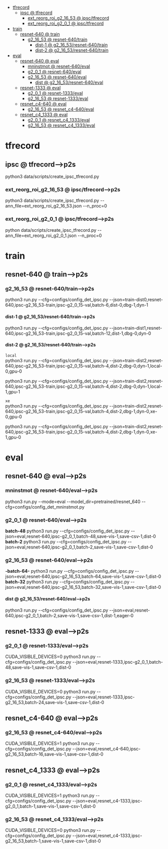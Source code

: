 <!-- MarkdownTOC -->

- [tfrecord](#tfrecor_d_)
    - [ipsc       @ tfrecord](#ipsc___tfrecord_)
        - [ext_reorg_roi_g2_16_53       @ ipsc/tfrecord](#ext_reorg_roi_g2_16_53___ipsc_tfrecor_d_)
        - [ext_reorg_roi_g2_0_1       @ ipsc/tfrecord](#ext_reorg_roi_g2_0_1___ipsc_tfrecor_d_)
- [train](#train_)
    - [resnet-640       @ train](#resnet_640___trai_n_)
        - [g2_16_53       @ resnet-640/train](#g2_16_53___resnet_640_train_)
            - [dist-1       @ g2_16_53/resnet-640/train](#dist_1___g2_16_53_resnet_640_trai_n_)
            - [dist-2       @ g2_16_53/resnet-640/train](#dist_2___g2_16_53_resnet_640_trai_n_)
- [eval](#eva_l_)
    - [resnet-640       @ eval](#resnet_640___eval_)
        - [mninstmot       @ resnet-640/eval](#mninstmot___resnet_640_eva_l_)
        - [g2_0_1       @ resnet-640/eval](#g2_0_1___resnet_640_eva_l_)
        - [g2_16_53       @ resnet-640/eval](#g2_16_53___resnet_640_eva_l_)
            - [dist       @ g2_16_53/resnet-640/eval](#dist___g2_16_53_resnet_640_eval_)
    - [resnet-1333       @ eval](#resnet_1333___eval_)
        - [g2_0_1       @ resnet-1333/eval](#g2_0_1___resnet_1333_eval_)
        - [g2_16_53       @ resnet-1333/eval](#g2_16_53___resnet_1333_eval_)
    - [resnet_c4-640       @ eval](#resnet_c4_640___eval_)
        - [g2_16_53       @ resnet_c4-640/eval](#g2_16_53___resnet_c4_640_eval_)
    - [resnet_c4_1333       @ eval](#resnet_c4_1333___eval_)
        - [g2_0_1       @ resnet_c4_1333/eval](#g2_0_1___resnet_c4_1333_eva_l_)
        - [g2_16_53       @ resnet_c4_1333/eval](#g2_16_53___resnet_c4_1333_eva_l_)

<!-- /MarkdownTOC -->

<a id="tfrecor_d_"></a>
# tfrecord
<a id="ipsc___tfrecord_"></a>
## ipsc       @ tfrecord-->p2s
python3 data/scripts/create_ipsc_tfrecord.py
<a id="ext_reorg_roi_g2_16_53___ipsc_tfrecor_d_"></a>
### ext_reorg_roi_g2_16_53       @ ipsc/tfrecord-->p2s
python3 data/scripts/create_ipsc_tfrecord.py --ann_file=ext_reorg_roi_g2_16_53.json --n_proc=0
<a id="ext_reorg_roi_g2_0_1___ipsc_tfrecor_d_"></a>
### ext_reorg_roi_g2_0_1       @ ipsc/tfrecord-->p2s
python data/scripts/create_ipsc_tfrecord.py --ann_file=ext_reorg_roi_g2_0_1.json --n_proc=0
<a id="hello___ext_reorg_roi_g2_0_1_ipsc_nazi_o_"></a>

<a id="train_"></a>
# train
<a id="resnet_640___trai_n_"></a>
## resnet-640       @ train-->p2s
<a id="g2_16_53___resnet_640_train_"></a>
### g2_16_53       @ resnet-640/train-->p2s
python3 run.py --cfg=configs/config_det_ipsc.py  --json=train-dist0,resnet-640,ipsc-g2_16_53-train,ipsc-g2_0_15-val,batch-6,dist-0,dbg-1,dyn-1
<a id="dist_1___g2_16_53_resnet_640_trai_n_"></a>
#### dist-1       @ g2_16_53/resnet-640/train-->p2s
python3 run.py --cfg=configs/config_det_ipsc.py  --json=train-dist1,resnet-640,ipsc-g2_16_53-train,ipsc-g2_0_15-val,batch-12,dist-1,dbg-0,dyn-0
<a id="dist_2___g2_16_53_resnet_640_trai_n_"></a>
#### dist-2       @ g2_16_53/resnet-640/train-->p2s
``local``  
python3 run.py --cfg=configs/config_det_ipsc.py  --json=train-dist2,resnet-640,ipsc-g2_16_53-train,ipsc-g2_0_15-val,batch-4,dist-2,dbg-0,dyn-1,local-0,gpu-0

python3 run.py --cfg=configs/config_det_ipsc.py  --json=train-dist2,resnet-640,ipsc-g2_16_53-train,ipsc-g2_0_15-val,batch-4,dist-2,dbg-0,dyn-1,local-1,gpu-1

``xe``  
python3 run.py --cfg=configs/config_det_ipsc.py  --json=train-dist2,resnet-640,ipsc-g2_16_53-train,ipsc-g2_0_15-val,batch-4,dist-2,dbg-1,dyn-0,xe-0,gpu-0

python3 run.py --cfg=configs/config_det_ipsc.py  --json=train-dist2,resnet-640,ipsc-g2_16_53-train,ipsc-g2_0_15-val,batch-4,dist-2,dbg-1,dyn-0,xe-1,gpu-0

<a id="eva_l_"></a>
# eval
<a id="resnet_640___eval_"></a>
## resnet-640       @ eval-->p2s
<a id="mninstmot___resnet_640_eva_l_"></a>
### mninstmot       @ resnet-640/eval-->p2s
python3 run.py --mode=eval --model_dir=pretrained/resnet_640 --cfg=configs/config_det_mninstmot.py

<a id="g2_0_1___resnet_640_eva_l_"></a>
### g2_0_1       @ resnet-640/eval-->p2s
__batch-48__
python3 run.py --cfg=configs/config_det_ipsc.py  --json=eval,resnet-640,ipsc-g2_0_1,batch-48,save-vis-1,save-csv-1,dist-0
__batch-2__
python3 run.py --cfg=configs/config_det_ipsc.py  --json=eval,resnet-640,ipsc-g2_0_1,batch-2,save-vis-1,save-csv-1,dist-0
<a id="g2_16_53___resnet_640_eva_l_"></a>
### g2_16_53       @ resnet-640/eval-->p2s
__-batch-64-__
python3 run.py --cfg=configs/config_det_ipsc.py  --json=eval,resnet-640,ipsc-g2_16_53,batch-64,save-vis-1,save-csv-1,dist-0
__batch-32__
python3 run.py --cfg=configs/config_det_ipsc.py  --json=eval,resnet-640,ipsc-g2_16_53,batch-32,save-vis-1,save-csv-1,dist-0

<a id="dist___g2_16_53_resnet_640_eval_"></a>
#### dist       @ g2_16_53/resnet-640/eval-->p2s
python3 run.py --cfg=configs/config_det_ipsc.py  --json=eval,resnet-640,ipsc-g2_0_1,batch-2,save-vis-1,save-csv-1,dist-1,eager-0

<a id="resnet_1333___eval_"></a>
## resnet-1333       @ eval-->p2s
<a id="g2_0_1___resnet_1333_eval_"></a>
### g2_0_1       @ resnet-1333/eval-->p2s
CUDA_VISIBLE_DEVICES=0 python3 run.py --cfg=configs/config_det_ipsc.py  --json=eval,resnet-1333,ipsc-g2_0_1,batch-48,save-vis-1,save-csv-1,dist-0
<a id="g2_16_53___resnet_1333_eval_"></a>
### g2_16_53       @ resnet-1333/eval-->p2s
CUDA_VISIBLE_DEVICES=0 python3 run.py --cfg=configs/config_det_ipsc.py  --json=eval,resnet-1333,ipsc-g2_16_53,batch-24,save-vis-1,save-csv-1,dist-0

<a id="resnet_c4_640___eval_"></a>
## resnet_c4-640       @ eval-->p2s
<a id="g2_16_53___resnet_c4_640_eval_"></a>
### g2_16_53       @ resnet_c4-640/eval-->p2s
CUDA_VISIBLE_DEVICES=1 python3 run.py --cfg=configs/config_det_ipsc.py  --json=eval,resnet_c4-640,ipsc-g2_16_53,batch-16,save-vis-1,save-csv-1,dist-0

<a id="resnet_c4_1333___eval_"></a>
## resnet_c4_1333       @ eval-->p2s
<a id="g2_0_1___resnet_c4_1333_eva_l_"></a>
### g2_0_1       @ resnet_c4_1333/eval-->p2s
CUDA_VISIBLE_DEVICES=1 python3 run.py --cfg=configs/config_det_ipsc.py  --json=eval,resnet_c4-1333,ipsc-g2_0_1,batch-1,save-vis-1,save-csv-1,dist-0
<a id="g2_16_53___resnet_c4_1333_eva_l_"></a>
### g2_16_53       @ resnet_c4_1333/eval-->p2s
CUDA_VISIBLE_DEVICES=0 python3 run.py --cfg=configs/config_det_ipsc.py  --json=eval,resnet_c4-1333,ipsc-g2_16_53,batch-1,save-vis-1,save-csv-1,dist-0



